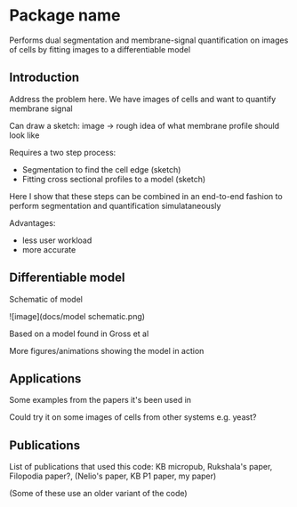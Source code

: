 # Package name

Performs dual segmentation and membrane-signal quantification on images of cells by fitting images to a differentiable model

## Introduction

Address the problem here. We have images of cells and want to quantify membrane signal

Can draw a sketch: image -> rough idea of what membrane profile should look like

Requires a two step process:
- Segmentation to find the cell edge (sketch)
- Fitting cross sectional profiles to a model (sketch)

Here I show that these steps can be combined in an end-to-end fashion to perform segmentation and quantification simulataneously

Advantages:
- less user workload
- more accurate

## Differentiable model

Schematic of model

![image](docs/model schematic.png)

Based on a model found in Gross et al

More figures/animations showing the model in action


## Applications

Some examples from the papers it's been used in

Could try it on some images of cells from other systems e.g. yeast?

## Publications

List of publications that used this code: KB micropub, Rukshala's paper, Filopodia paper?, 
(Nelio's paper, KB P1 paper, my paper)

(Some of these use an older variant of the code)

